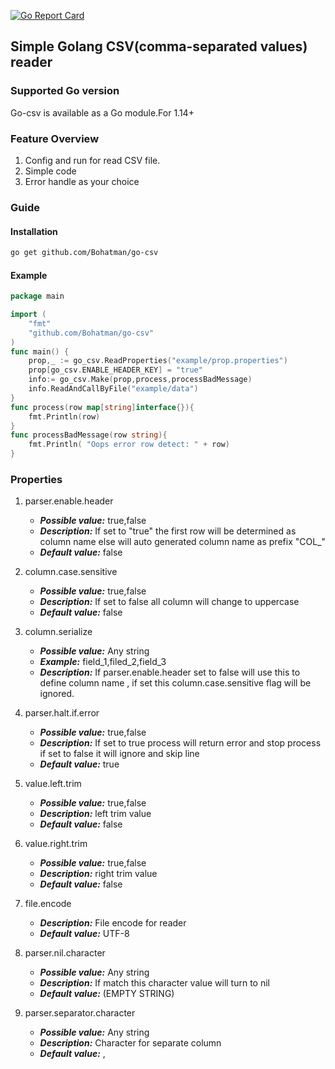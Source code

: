 [![Go Report Card](https://goreportcard.com/badge/github.com/Bohatman/go-csv)](https://goreportcard.com/report/github.com/Bohatman/go-csv)
## Simple Golang CSV(comma-separated values) reader

### Supported Go version

Go-csv is available as a Go module.For 1.14+ 

### Feature Overview

1. Config and run for read CSV file.
2. Simple code
3. Error handle as your choice

### Guide

#### Installation

```sh 
go get github.com/Bohatman/go-csv 
```

#### Example

```go
package main

import (
	"fmt"
	"github.com/Bohatman/go-csv"
)
func main() {
	prop,_ := go_csv.ReadProperties("example/prop.properties")
	prop[go_csv.ENABLE_HEADER_KEY] = "true"
	info:= go_csv.Make(prop,process,processBadMessage)
	info.ReadAndCallByFile("example/data")
}
func process(row map[string]interface{}){
	fmt.Println(row)
}
func processBadMessage(row string){
	fmt.Println( "Oops error row detect: " + row)
}
```

### Properties

1. parser.enable.header
    - ***Possible value:*** true,false
    - ***Description:*** If set to "true" the first row will be determined as column name else will auto generated column name as prefix "COL_"
    - ***Default value:*** false
    
2. column.case.sensitive
    - ***Possible value:*** true,false
    - ***Description:*** If set to false all column will change to uppercase
    - ***Default value:*** false    

3. column.serialize
    - ***Possible value:*** Any string
    - ***Example:*** field_1,filed_2,field_3
    - ***Description:*** If parser.enable.header set to false will use this to define column name , if set this column.case.sensitive flag will be ignored.
        

4. parser.halt.if.error
    - ***Possible value:*** true,false
    - ***Description:*** If set to true process will return error and stop process if set to false it will ignore and skip line
    - ***Default value:*** true
    
5. value.left.trim
   - ***Possible value:*** true,false
   - ***Description:*** left trim value
   - ***Default value:*** false    

6. value.right.trim
    - ***Possible value:*** true,false
    - ***Description:*** right trim value
    - ***Default value:*** false
    
7. file.encode
    - ***Description:*** File encode for reader
    - ***Default value:*** UTF-8
    
8. parser.nil.character
    - ***Possible value:*** Any string
    - ***Description:*** If match this character value will turn to nil
    - ***Default value:*** (EMPTY STRING)

9. parser.separator.character
    - ***Possible value:*** Any string
    - ***Description:*** Character for separate column
    - ***Default value:*** ,
    
    
